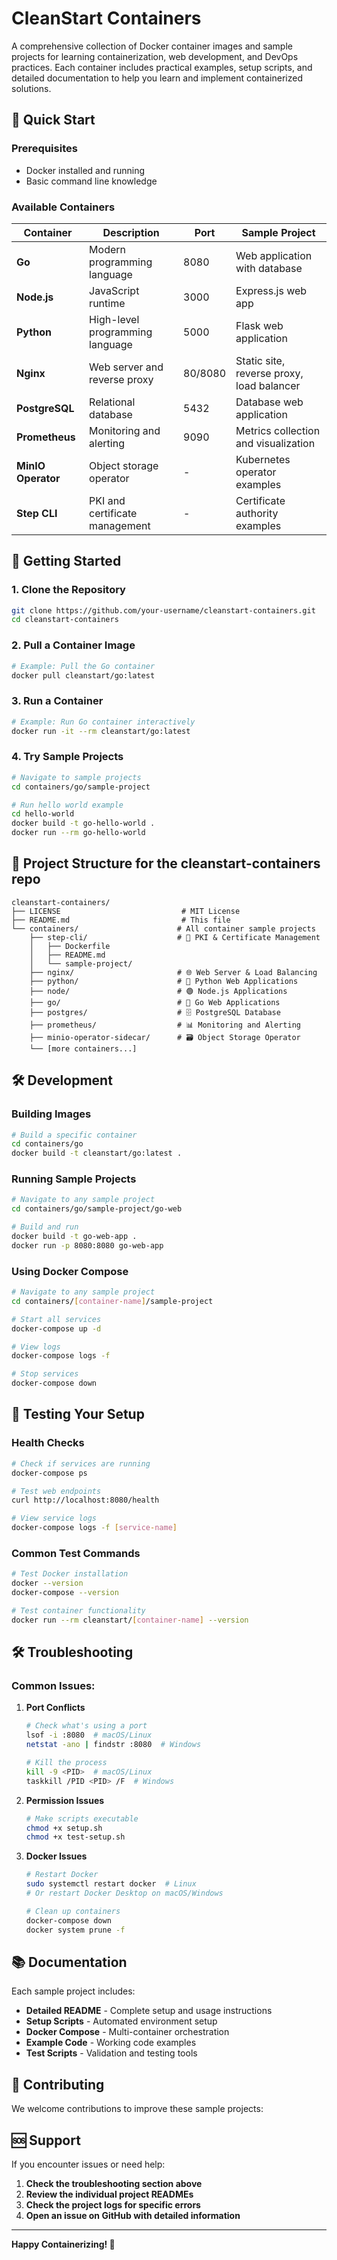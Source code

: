 # CleanStart Containers

A comprehensive collection of Docker container images and sample projects for learning containerization, web development, and DevOps practices. Each container includes practical examples, setup scripts, and detailed documentation to help you learn and implement containerized solutions.

## 🚀 Quick Start

### Prerequisites
- Docker installed and running
- Basic command line knowledge

### Available Containers

| Container | Description | Port | Sample Project |
|-----------|-------------|------|----------------|
| **Go** | Modern programming language | 8080 | Web application with database |
| **Node.js** | JavaScript runtime | 3000 | Express.js web app |
| **Python** | High-level programming language | 5000 | Flask web application |
| **Nginx** | Web server and reverse proxy | 80/8080 | Static site, reverse proxy, load balancer |
| **PostgreSQL** | Relational database | 5432 | Database web application |
| **Prometheus** | Monitoring and alerting | 9090 | Metrics collection and visualization |
| **MinIO Operator** | Object storage operator | - | Kubernetes operator examples |
| **Step CLI** | PKI and certificate management | - | Certificate authority examples |

## 🎯 Getting Started

### 1. Clone the Repository
```bash
git clone https://github.com/your-username/cleanstart-containers.git
cd cleanstart-containers
```

### 2. Pull a Container Image
```bash
# Example: Pull the Go container
docker pull cleanstart/go:latest
```

### 3. Run a Container
```bash
# Example: Run Go container interactively
docker run -it --rm cleanstart/go:latest
```

### 4. Try Sample Projects
```bash
# Navigate to sample projects
cd containers/go/sample-project

# Run hello world example
cd hello-world
docker build -t go-hello-world .
docker run --rm go-hello-world
```

## 📁 Project Structure for the cleanstart-containers repo
```
cleanstart-containers/
├── LICENSE                           # MIT License
├── README.md                         # This file
└── containers/                      # All container sample projects
    ├── step-cli/                    # 🔐 PKI & Certificate Management
    │   ├── Dockerfile
    │   ├── README.md
    │   └── sample-project/
    ├── nginx/                       # 🌐 Web Server & Load Balancing
    ├── python/                      # 🐍 Python Web Applications
    ├── node/                        # 🟢 Node.js Applications
    ├── go/                          # 🐹 Go Web Applications
    ├── postgres/                    # 🗄️ PostgreSQL Database
    ├── prometheus/                  # 📊 Monitoring and Alerting
    ├── minio-operator-sidecar/      # 🗃️ Object Storage Operator
    └── [more containers...]
```

## 🛠️ Development

### Building Images
```bash
# Build a specific container
cd containers/go
docker build -t cleanstart/go:latest .
```

### Running Sample Projects
```bash
# Navigate to any sample project
cd containers/go/sample-project/go-web

# Build and run
docker build -t go-web-app .
docker run -p 8080:8080 go-web-app
```

### Using Docker Compose
```bash
# Navigate to any sample project
cd containers/[container-name]/sample-project

# Start all services
docker-compose up -d

# View logs
docker-compose logs -f

# Stop services
docker-compose down
```

## 🧪 Testing Your Setup

### Health Checks
```bash
# Check if services are running
docker-compose ps

# Test web endpoints
curl http://localhost:8080/health

# View service logs
docker-compose logs -f [service-name]
```

### Common Test Commands
```bash
# Test Docker installation
docker --version
docker-compose --version

# Test container functionality
docker run --rm cleanstart/[container-name] --version
```

## 🛠️ Troubleshooting

### Common Issues:

1. **Port Conflicts**
   ```bash
   # Check what's using a port
   lsof -i :8080  # macOS/Linux
   netstat -ano | findstr :8080  # Windows
   
   # Kill the process
   kill -9 <PID>  # macOS/Linux
   taskkill /PID <PID> /F  # Windows
   ```

2. **Permission Issues**
   ```bash
   # Make scripts executable
   chmod +x setup.sh
   chmod +x test-setup.sh
   ```

3. **Docker Issues**
   ```bash
   # Restart Docker
   sudo systemctl restart docker  # Linux
   # Or restart Docker Desktop on macOS/Windows
   
   # Clean up containers
   docker-compose down
   docker system prune -f
   ```

## 📚 Documentation

Each sample project includes:
- **Detailed README** - Complete setup and usage instructions
- **Setup Scripts** - Automated environment setup
- **Docker Compose** - Multi-container orchestration
- **Example Code** - Working code examples
- **Test Scripts** - Validation and testing tools

## 🤝 Contributing

We welcome contributions to improve these sample projects:

## 🆘 Support

If you encounter issues or need help:

1. **Check the troubleshooting section above**
2. **Review the individual project READMEs**
3. **Check the project logs for specific errors**
4. **Open an issue on GitHub with detailed information**

---

**Happy Containerizing! 🐳**
